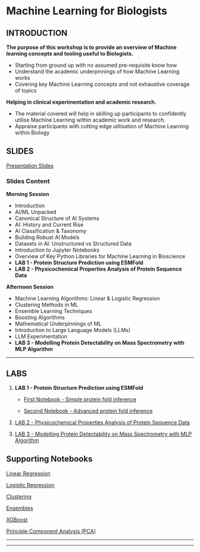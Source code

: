 # Machine Learning for Biologists

## INTRODUCTION

**The purpose of this workshop is to provide an overview of Machine learning concepts and tooling useful to Biologists.**

- Starting from ground up with no assumed pre-requisite know how
- Understand the academic underpinnings of how Machine Learning works
- Covering key Machine Learning concepts and not exhaustive coverage of topics

**Helping in clinical experimentation and academic research.**

- The material covered will help in skilling up participants to confidently utilise Machine Learning within academic work and research.
- Appraise participants with cutting edge utilisation of Machine Learning within Biology


## SLIDES


[Presentation Slides](https://github.com/waqarahmed1/Machine-Learning-Bioscience/blob/main/Slides/ML_Biologists_Workshop_Slides.pptx)

### Slides Content

**Morning Session**

- Introduction
- AI/ML Unpacked
- Canonical Structure of AI Systems
- AI: History and Current Rise
- AI Classification & Taxonomy
- Building Robust AI Models
- Datasets in AI: Unstructured vs Structured Data
- Introduction to Jupyter Notebooks
- Overview of Key Python Libraries for Machine Learning in Bioscience
- **LAB 1 - Protein Structure Prediction using ESMFold**
- **LAB 2 - Physicochemical Properties Analysis of Protein Sequence Data**

**Afternoon Session**

- Machine Learning Algorithms: Linear & Logistic Regression
- Clustering Methods in ML
- Ensemble Learning Techniques
- Boosting Algorithms
- Mathematical Underpinnings of ML
- Introduction to Large Language Models (LLMs)
- LLM Experimentation
- **LAB 3 - Modelling Protein Detectability on Mass Spectrometry with MLP Algorithm**

***

## LABS

1. **LAB 1 - Protein Structure Prediction using ESMFold**

	- [First Notebook - Simple protein fold inference](https://colab.research.google.com/github/sokrypton/ColabFold/blob/main/ESMFold.ipynb)

	- [Second Notebook - Advanced protein fold inference](https://colab.research.google.com/github/sokrypton/ColabFold/blob/main/beta/ESMFold_advanced.ipynb)

2. [LAB 2 - Physicochemical Properties Analysis of Protein Sequence Data](https://colab.research.google.com/drive/1mdL5pJHk7IJZKC893MtemXI9Dqt_0Xug?usp=sharing)

3. [LAB 3 - Modelling Protein Detectability on Mass Spectrometry with MLP Algorithm](https://colab.research.google.com/drive/1tXJbxi7O93guCJeEIC3ofC7XIeEGdoBl#scrollTo=4acfe790) 


## Supporting Notebooks

[Linear Regression](https://github.com/waqarahmed1/Machine-Learning-Bioscience/blob/main/AdditionalNotebooks/1.LinearRegression.ipynb)

[Logistic Regression](https://colab.research.google.com/github/diannekrouse/LRPython/blob/master/LogisticRegression.ipynb#scrollTo=adkqunikbhGd)

[Clustering](https://colab.research.google.com/github/csmastersUH/data_analysis_with_python_spring_2020/blob/master/clustering.ipynb#scrollTo=LtoNqvGhy_gV)

[Ensembles](https://colab.research.google.com/drive/1U86EVD-6ulYMxTzDX8-m6nEptYq0yaej#scrollTo=ol7c7anDgqR9)

[XGBoost](https://colab.research.google.com/github/sigopt/sigopt-examples/blob/experiment-management/xgboost_py_classifier.ipynb#scrollTo=7Qmf-Jeo_nsH)

[Principle Component Analysis (PCA)](https://github.com/waqarahmed1/Machine-Learning-Bioscience/blob/main/AdditionalNotebooks/4.PCA.ipynb)
***
***
